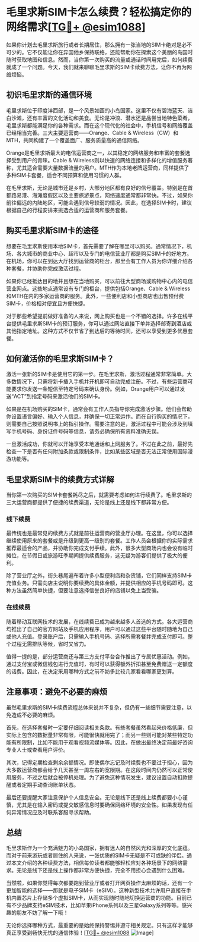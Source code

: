 # 毛里求斯SIM卡怎么续费？轻松搞定你的网络需求[[TG💪+ @esim1088](https://t.me/s/esim1088)]

如果你计划去毛里求斯旅行或者长期居住，那么拥有一张当地的SIM卡绝对是必不可少的。它不仅能让你在异国他乡保持联络，还能帮助你在探索这个美丽的岛国时随时获取地图和信息。然而，当你第一次购买的流量或通话时间用完后，如何续费就成了一个问题。今天，我们就来聊聊毛里求斯的SIM卡续费方法，让你不再为网络烦恼。

## 初识毛里求斯的通信环境

毛里求斯位于印度洋西部，是一个风景如画的小岛国家。这里不仅有碧海蓝天、洁白沙滩，还有丰富的文化活动和美食。无论是冲浪、潜水还是品尝当地特色菜肴，毛里求斯都能满足你的各种需求。而在这个现代化的社会中，手机信号和网络覆盖已经相当完善。三大主要运营商——Orange、Cable & Wireless（CW）和MTH，共同构建了一个覆盖面广、服务质量高的通信网络。

Orange是毛里求斯最大的电信运营商之一，以其稳定的网络服务和丰富的套餐选择受到用户的青睐。Cable & Wireless则以快速的网络连接和多样化的增值服务著称，尤其适合需要大量数据流量的用户。MTH作为本地老牌运营商，同样提供了多种SIM卡套餐，适合不同预算和使用习惯的人群。

在毛里求斯，无论是城市还是乡村，大部分地区都有良好的信号覆盖。特别是在首都路易港、海滩度假区以及主要旅游景点，网络速度通常都非常快。不过，如果你前往偏远的内陆地区，可能会遇到信号较弱的情况。因此，在选择SIM卡时，建议根据自己的行程安排来挑选合适的运营商和服务套餐。

## 购买毛里求斯SIM卡的途径

想要在毛里求斯使用本地SIM卡，首先需要了解在哪里可以购买。通常情况下，机场、各大城市的商业中心、超市以及专门的电信营业厅都是购买SIM卡的好地方。在机场，你可以在到达大厅找到运营商的柜台，那里会有工作人员为你详细介绍各种套餐，并协助你完成激活过程。

如果你已经抵达目的地并且想在当地购买，可以前往大型商场或购物中心内的电信营业网点。这些地点通常设有专门的柜台，提供包括Orange、Cable & Wireless和MTH在内的多家运营商的服务。此外，一些便利店和小型商店也出售预付费SIM卡，价格相对便宜且方便快捷。

对于那些希望提前做好准备的人来说，网上购买也是一个不错的选择。许多在线平台提供毛里求斯SIM卡的预订服务，你可以通过网站直接下单并选择邮寄到酒店或其他指定地址。这种方式不仅节省了到达后的等待时间，还可以享受到更多优惠套餐。

## 如何激活你的毛里求斯SIM卡？

激活一张新的SIM卡是使用它的第一步。在毛里求斯，激活过程通常非常简单。大多数情况下，只需将新卡插入手机并开机即可自动完成注册。不过，有些运营商可能要求你发送一条短信至特定号码来确认身份。例如，Orange用户可以通过发送“ACT”到指定号码来激活他们的SIM卡。

如果是在机场购买的SIM卡，通常会有工作人员指导你完成激活步骤。他们会帮助你设置语言偏好、输入个人信息，并确保一切正常运作。而在自行购买的情况下，则需要自己按照说明书上的指引操作。需要注意的是，激活过程中可能会涉及到填写手机号码、身份证件号码等信息，请务必确保所有资料准确无误。

一旦激活成功，你就可以开始享受本地通话和上网服务了。不过在此之前，最好先检查一下是否有任何附加条款或限制条件，比如某些区域是否无法正常使用国际漫游功能等。

## 毛里求斯SIM卡的续费方式详解

当你第一次购买的SIM卡套餐耗尽之后，就需要考虑如何进行续费了。毛里求斯的三大运营商都提供了便捷的续费渠道，无论是线上还是线下都非常方便。

### 线下续费

最传统也是最常见的续费方式就是前往运营商的营业厅办理。在这里，你可以选择继续使用原来的套餐或是升级到更高一级别的套餐。工作人员会根据你的实际需求推荐最适合的产品，并协助你完成支付手续。此外，很多大型商场内也会设有临时摊位，在节假日或旅游旺季期间提供续费服务，这无疑为游客们提供了极大的便利。

除了营业厅之外，街头巷尾遍布着许多小型便利店和杂货铺，它们同样支持SIM卡充值业务。只需向店主说明你要续费的具体金额，并提供相应的手机号码即可。这种方法虽然简单快捷，但要注意选择信誉良好的店铺以免上当受骗。

### 在线续费

随着移动互联网技术的发展，在线续费已成为越来越多人首选的方式。各大运营商均推出了自己的官方网站及手机应用程序，用户可以通过这些平台随时随地为自己或他人充值。登录账户后，只需输入手机号码、选择所需套餐并完成支付即可。整个过程无需排队等候，省时又省力。

值得一提的是，部分运营商还与第三方支付平台合作推出了专属优惠活动。例如，通过支付宝或微信钱包进行充值时，有时可以获得额外折扣甚至免费赠送一定额度的话费。因此，在决定采用哪种方式之前不妨多比较几家看看哪家更划算。

## 注意事项：避免不必要的麻烦

虽然毛里求斯的SIM卡续费流程总体来说并不复杂，但仍有一些细节需要注意，以免造成不必要的麻烦。

首先，在选择套餐时一定要仔细阅读相关条款。有些套餐虽然看起来价格低廉，但实际上包含的数据量非常有限，可能很快就用完了；而另一些则可能对某些特定功能有所限制，比如不能用于观看视频流媒体等。因此，在做出最终决定前最好咨询专业人士或查看用户评价。

其次，记得定期检查剩余余额情况。即使偶尔忘记及时续费也不要过于担心，因为大多数运营商都会给予几天甚至一周左右的宽限期。在这段时间内仍然可以正常使用服务，不过之后就会被停机处理。为了避免这种情况发生，建议设置自动扣款提醒或者定期手动查询账单状态。

最后还要提醒大家注意保护个人信息安全。无论是线下还是线上续费都要小心谨慎，尤其是在输入密码或提交敏感信息时要确保网络环境的安全性。如果发现有任何异常情况应及时联系客服寻求帮助。

## 总结

毛里求斯作为一个充满魅力的小岛国家，拥有迷人的自然风光和深厚的文化底蕴。而对于前来游玩或者居住的人来说，一张优质的SIM卡无疑是不可或缺的伴侣。通过本文介绍的各种续费方法，相信每位读者都能够轻松应对各种场景下的网络需求。无论是线下还是线上操作都非常方便快捷，完全不用担心会遇到什么困难。

当然啦，如果你觉得每次都要跑到营业厅或者打开网页操作太麻烦的话，还有一个更加智能的选择——那就是电子SIM卡（eSIM）。这种新型技术允许用户直接在手机内置芯片上存储多个虚拟SIM卡，从而实现随时随地切换运营商的功能。目前已有不少品牌支持eSIM技术，比如苹果iPhone系列以及三星Galaxy系列等等。感兴趣的朋友不妨了解一下哦！

无论你选择哪种方式，最重要的是始终保持警惕并遵守相关规定。只有这样才能够真正享受到畅快无忧的通信体验！[[TG💪+ @esim1088](https://t.me/s/esim1088) ![Image](https://i.postimg.cc/4NQfJmqS/Snipaste-2025-05-13-00-14-12.png)]
